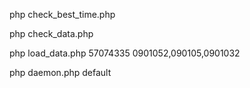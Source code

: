 php check_best_time.php

php check_data.php 

php load_data.php 57074335 0901052,090105,0901032

php daemon.php default
